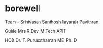 # borewell

Team - Srinivasan 
Santhosh
Ilayaraja
Pavithran 



Guide
Mrs.R.Devi M.Tech
APIT

HOD
Dr. T. Purusothaman ME, Ph. D
